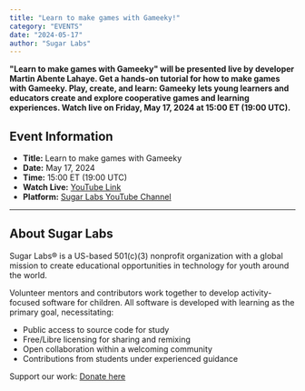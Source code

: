 ```yaml
---
title: "Learn to make games with Gameeky!"
category: "EVENTS"
date: "2024-05-17"
author: "Sugar Labs"
---
```

<!-- markdownlint-disable -->

**"Learn to make games with Gameeky" will be presented live by developer Martin Abente Lahaye. Get a hands-on tutorial for how to make games with Gameeky. Play, create, and learn: Gameeky lets young learners and educators create and explore cooperative games and learning experiences. Watch live on Friday, May 17, 2024 at 15:00 ET (19:00 UTC).**

## Event Information

- **Title:** Learn to make games with Gameeky  
- **Date:** May 17, 2024  
- **Time:** 15:00 ET (19:00 UTC)  
- **Watch Live:** [YouTube Link](https://www.youtube.com/watch?v=vLiCumKjofc)  
- **Platform:** [Sugar Labs YouTube Channel](https://www.youtube.com/@SugarlabsOrg-EN/streams)

---

## About Sugar Labs

Sugar Labs® is a US-based 501(c)(3) nonprofit organization with a global mission to create educational opportunities in technology for youth around the world.

Volunteer mentors and contributors work together to develop activity-focused software for children. All software is developed with learning as the primary goal, necessitating:

- Public access to source code for study  
- Free/Libre licensing for sharing and remixing  
- Open collaboration within a welcoming community  
- Contributions from students under experienced guidance

Support our work: [Donate here](https://www.sugarlabs.org/donate/)
